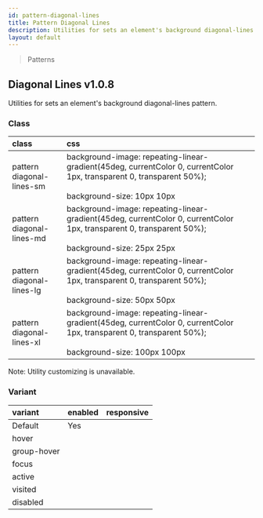 ```yaml
---
id: pattern-diagonal-lines
title: Pattern Diagonal Lines
description: Utilities for sets an element's background diagonal-lines pattern.
layout: default
---
```


> Patterns

## Diagonal Lines <span class="ml-1 px-2 py-1 text-sm text-gray-600 bg-gray-300">v1.0.8</span>

Utilities for sets an element's background diagonal-lines pattern.

### Class

| <span class="px-3 py-1 text-white bg-charcoal-100 rounded-full">class</span> | <span class="px-3 py-1 text-white bg-charcoal-100 rounded-full">css</span> | |
|:--|:--|:-:|
| pattern <br> diagonal-lines-sm | background-image: repeating-linear-gradient(45deg, currentColor 0, currentColor 1px, transparent 0, transparent 50%); <br><br> background-size: 10px 10px | <y class="pattern diagonal-lines-sm w-32 h-56"></y> |
| pattern <br> diagonal-lines-md | background-image: repeating-linear-gradient(45deg, currentColor 0, currentColor 1px, transparent 0, transparent 50%); <br><br> background-size: 25px 25px | <y class="pattern diagonal-lines-md w-32 h-56"></y> |
| pattern <br> diagonal-lines-lg | background-image: repeating-linear-gradient(45deg, currentColor 0, currentColor 1px, transparent 0, transparent 50%); <br><br> background-size: 50px 50px | <y class="pattern diagonal-lines-lg w-32 h-56"></y> |
| pattern <br> diagonal-lines-xl | background-image: repeating-linear-gradient(45deg, currentColor 0, currentColor 1px, transparent 0, transparent 50%); <br><br> background-size: 100px 100px | <y class="pattern diagonal-lines-xl w-32 h-56"></y> |

<y class="mx-4 my-4 p-3 border-l-8 border-gray-600 text-sm text-gray-600 bg-gray-200">
  <span class="pr-1 font-semibold">
    Note:
  </span>
  Utility customizing is unavailable.
</y>

### Variant

| <span class="px-3 py-1 text-white bg-charcoal-100 rounded-full">variant</span> | <span class="px-3 py-1 text-white bg-charcoal-100 rounded-full">enabled</span> | <span class="px-3 py-1 text-white bg-charcoal-100 rounded-full">responsive</span> |
|:--|:--|:--|
| Default | Yes | |
| hover| | |
| group-hover | | |
| focus | | |
| active | | |
| visited | | |
| disabled | | |
